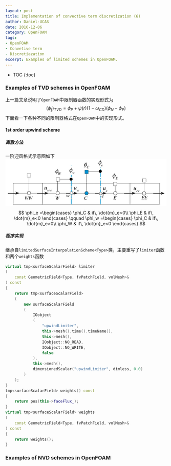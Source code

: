 ```yaml
---
layout: post
title: Implementation of convective term discretization (6)
author: Daniel-UCAS
date: 2016-12-06
category: OpenFOAM
tags:
- OpenFOAM
- Convetive term
- Discretiazation
excerpt: Examples of limited schemes in OpenFOAM.
---
```


* TOC
{:toc}

### Examples of TVD schemes in OpenFOAM
上一篇文章说明了`OpenFOAM`中限制器函数的实现形式为
$$
(\phi_f)_{TVD} = \phi_P + \psi(r)(1-\omega_{CD})(\phi_N - \phi_P)
$$
下面看一下各种不同的限制器格式在`OpenFOAM`中的实现形式。
#### 1st order upwind scheme
##### 离散方法
一阶迎风格式示意图如下
![upwind profile](https://github.com/Daniel-UCAS/images_for_markdown/blob/master/2016-11-28_upwind_scheme_profile.jpg?raw=true)
$$
\phi_e =\begin{cases}
        \phi_C & if\, \dot{m}_e>0\\
        \phi_E & if\, \dot{m}_e<0
        \end{cases} \qquad
\phi_w =\begin{cases}
        \phi_C & if\, \dot{m}_e>0\\
        \phi_W & if\, \dot{m}_e<0
        \end{cases}        
$$
##### 程序实现
继承自`limitedSurfaceInterpolationScheme<Type>`类，主要重写了`limiter`函数和两个`weights`函数

```cpp
virtual tmp<surfaceScalarField> limiter
(
    const GeometricField<Type, fvPatchField, volMesh>&
) const
{
    return tmp<surfaceScalarField>
    (
        new surfaceScalarField
        (
            IOobject
            (
                "upwindLimiter",
                this->mesh().time().timeName(),
                this->mesh(),
                IOobject::NO_READ,
                IOobject::NO_WRITE,
                false
            ),
            this->mesh(),
            dimensionedScalar("upwindLimiter", dimless, 0.0)
        )
    );
}
tmp<surfaceScalarField> weights() const
{
    return pos(this->faceFlux_);
}
virtual tmp<surfaceScalarField> weights
(
    const GeometricField<Type, fvPatchField, volMesh>&
) const
{
    return weights();
}
```
### Examples of NVD schemes in OpenFOAM
